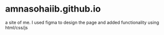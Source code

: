 # amnasohaiib.github.io
a site of me.
I used figma to design the page and added functionality using html/css/js
